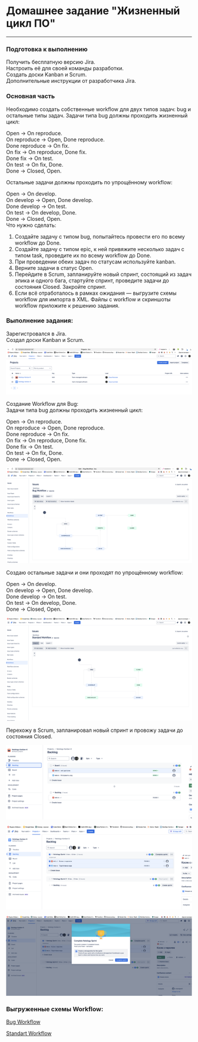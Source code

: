 # Домашнее задание "Жизненный цикл ПО"   

---

### Подготовка к выполнению

Получить бесплатную версию Jira.  
Настроить её для своей команды разработки.  
Создать доски Kanban и Scrum.  
Дополнительные инструкции от разработчика Jira.  

### Основная часть

Необходимо создать собственные workflow для двух типов задач: bug и остальные типы задач. Задачи типа bug должны проходить жизненный цикл:  
  
Open -> On reproduce.  
On reproduce -> Open, Done reproduce.  
Done reproduce -> On fix.  
On fix -> On reproduce, Done fix.  
Done fix -> On test.  
On test -> On fix, Done.  
Done -> Closed, Open.  
  
Остальные задачи должны проходить по упрощённому workflow:  
  
Open -> On develop.  
On develop -> Open, Done develop.  
Done develop -> On test.  
On test -> On develop, Done.  
Done -> Closed, Open.  
Что нужно сделать:  

1) Создайте задачу с типом bug, попытайтесь провести его по всему workflow до Done.  
2) Создайте задачу с типом epic, к ней привяжите несколько задач с типом task, проведите их по всему workflow до Done.  
3) При проведении обеих задач по статусам используйте kanban.  
4) Верните задачи в статус Open.  
5) Перейдите в Scrum, запланируйте новый спринт, состоящий из задач эпика и одного бага, стартуйте спринт, проведите задачи до состояния Closed. Закройте спринт.  
6) Если всё отработалось в рамках ожидания — выгрузите схемы workflow для импорта в XML. Файлы с workflow и скриншоты workflow приложите к решению задания.  

### Выполнение задания:

Зарегистровался в Jira.  
Создал доски Kanban и Scrum.  

 ![image.jpg](https://github.com/Byzgaev-I/Software-lifecycle/blob/main/1.png)

Создание Workflow для Bug:  
Задачи типа bug должны проходить жизненный цикл:  
  
Open -> On reproduce.    
On reproduce -> Open, Done reproduce.    
Done reproduce -> On fix.  
On fix -> On reproduce, Done fix.  
Done fix -> On test.  
On test -> On fix, Done.  
Done -> Closed, Open.  

![image.jpg](https://github.com/Byzgaev-I/Software-lifecycle/blob/main/2.png)


Создаю остальные задачи и они проходят по упрощённому workflow:  
  
Open -> On develop.  
On develop -> Open, Done develop.  
Done develop -> On test.  
On test -> On develop, Done.  
Done -> Closed, Open.  

![image.jpg](https://github.com/Byzgaev-I/Software-lifecycle/blob/main/3.png)


Перехожу в Scrum, запланировал новый спринт и провожу задачи до состояния Closed. 

![image.jpg](https://github.com/Byzgaev-I/Software-lifecycle/blob/main/4.png)

![image.jpg](https://github.com/Byzgaev-I/Software-lifecycle/blob/main/5.png)

![image.jpg](https://github.com/Byzgaev-I/Software-lifecycle/blob/main/6.png) 


### Выгруженные схемы Workflow:

[Bug Workflow](https://github.com/Byzgaev-I/Software-lifecycle/blob/main/Bug%20Workflow.xml) 

[Standart Workflow](https://github.com/Byzgaev-I/Software-lifecycle/blob/main/Standard%20Workflow.xml)



























